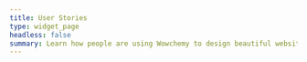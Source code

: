```yaml
---
title: User Stories
type: widget_page
headless: false
summary: Learn how people are using Wowchemy to design beautiful websites.
---
```

